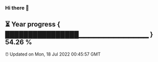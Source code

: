 ### Hi there 👋
⏳ Year progress { ████████████████▁▁▁▁▁▁▁▁▁▁▁▁▁▁ } 54.26 %
---
⏰ Updated on Mon, 18 Jul 2022 00:45:57 GMT


